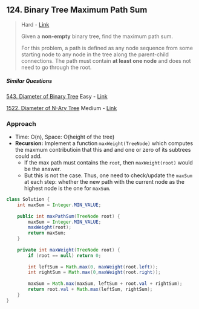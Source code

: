 ## 124. Binary Tree Maximum Path Sum

> Hard - [Link](https://leetcode.com/problems/binary-tree-maximum-path-sum/)
>
> Given a **non-empty** binary tree, find the maximum path sum.
>
> For this problem, a path is defined as any node sequence from some starting node to any node in the tree along the parent-child connections. The path must contain **at least one node** and does not need to go through the root.

##### Similar Questions

[543. Diameter of Binary Tree](543.%20Diameter%20of%20Binary%20Tree.md)	Easy - [Link](https://leetcode.com/problems/diameter-of-binary-tree/) 

[1522. Diameter of N-Ary Tree](1522.%20Diameter%20of%20N-Ary%20Tree.md)	Medium - [Link](https://leetcode.com/problems/diameter-of-n-ary-tree/)



### Approach

- Time: O(n), Space: O(height of the tree)
- **Recursion:** Implement a function `maxWeight(TreeNode)` which computes the maxmum contributioin that this and and one or zero of its subtrees could add.
  - If the max path must contains the `root`, then `maxWeight(root)` would be the answer. 
  - But this is not the case. Thus, one need to check/update the `maxSum` at each step: whether the new path with the current node as the highest node is the one for `maxSum`.

```java
class Solution {
    int maxSum = Integer.MIN_VALUE;
    
    public int maxPathSum(TreeNode root) {
        maxSum = Integer.MIN_VALUE;
        maxWeight(root);
        return maxSum;
    }
    
    private int maxWeight(TreeNode root) {
        if (root == null) return 0;
        
        int leftSum = Math.max(0, maxWeight(root.left));
        int rightSum = Math.max(0,maxWeight(root.right));
        
        maxSum = Math.max(maxSum, leftSum + root.val + rightSum);
        return root.val + Math.max(leftSum, rightSum);
    }
}
```

